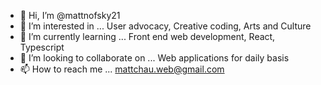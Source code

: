 - 👋 Hi, I’m @mattnofsky21
- 👀 I’m interested in ... User advocacy, Creative coding, Arts and Culture
- 🌱 I’m currently learning ... Front end web development, React, Typescript
- 💞️ I’m looking to collaborate on ... Web applications for daily basis
- 📫 How to reach me ... mattchau.web@gmail.com

<!---
mattnofsky21/mattnofsky21 is a ✨ special ✨ repository because its `README.md` (this file) appears on your GitHub profile.
You can click the Preview link to take a look at your changes.
--->
